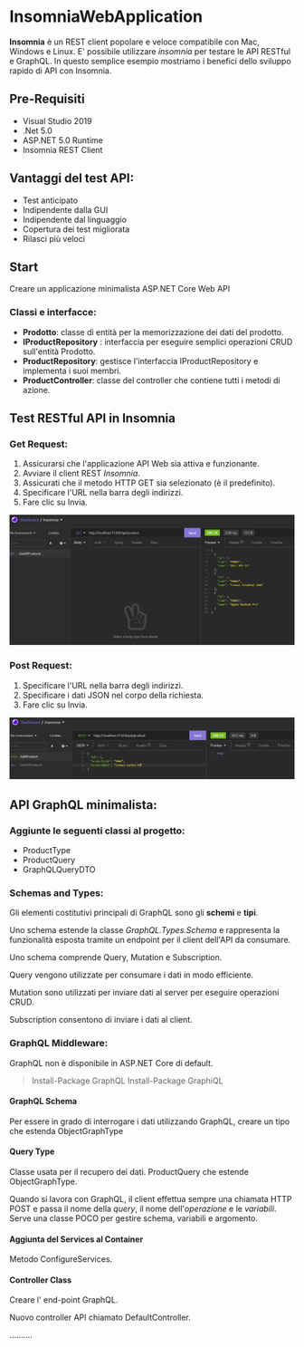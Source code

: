 # InsomniaWebApplication

**Insomnia** è un REST client popolare e veloce compatibile con Mac, Windows e Linux. E' possibile utilizzare *insomnia* per testare le API RESTful e GraphQL. In questo semplice esempio mostriamo i benefici dello sviluppo rapido di API con Insomnia.

## Pre-Requisiti

- Visual Studio 2019
- .Net 5.0
- ASP.NET 5.0 Runtime
- Insomnia REST Client

## Vantaggi del test API: 

- Test anticipato
- Indipendente dalla GUI
- Indipendente dal linguaggio
- Copertura dei test migliorata
- Rilasci più veloci

## Start

Creare un applicazione minimalista ASP.NET Core  Web API 

### Classi e interfacce: 

- **Prodotto**: classe di entità per la memorizzazione dei dati del prodotto.
- **IProductRepository** : interfaccia per eseguire semplici operazioni CRUD sull'entità Prodotto.
- **ProductRepository**: gestisce l'interfaccia IProductRepository e implementa i suoi membri. 
- **ProductController**: classe del controller che contiene tutti i metodi di azione. 



## Test RESTful API in Insomnia

### Get Request:

1. Assicurarsi che l'applicazione API Web sia attiva e funzionante. 
2. Avviare il client REST *Insomnia*. 
3. Assicurati che il metodo HTTP GET sia selezionato (è il predefinito). 
4. Specificare l'URL nella barra degli indirizzi. 
5. Fare clic su Invia. 

![](/Resources/get-request.png)

### Post Request:

1. Specificare l'URL nella barra degli indirizzi. 
2. Specificare i dati JSON nel corpo della richiesta. 
3. Fare clic su Invia. 

![](/Resources/post-request.png)

## API GraphQL minimalista:

### Aggiunte le seguenti classi al progetto:

- ProductType
- ProductQuery
- GraphQLQueryDTO

### Schemas and Types:

Gli elementi costitutivi principali di GraphQL sono gli **schemi** e **tipi**. 

Uno schema estende la classe *GraphQL.Types.Schema* e rappresenta la funzionalità esposta tramite un endpoint per il client dell'API da consumare. 

Uno schema comprende Query, Mutation e Subscription. 

Query vengono utilizzate per consumare i dati in modo efficiente. 

Mutation sono utilizzati per inviare dati al server per eseguire operazioni CRUD. 

Subscription consentono di inviare i dati al client. 

### GraphQL Middleware:

GraphQL non è disponibile in ASP.NET Core di default.

> Install-Package GraphQL
> Install-Package GraphiQL

#### GraphQL Schema

Per essere in grado di interrogare i dati utilizzando GraphQL, creare un tipo che estenda ObjectGraphType<T> 

#### Query Type

Classe usata per il recupero dei dati. ProductQuery che estende ObjectGraphType. 

Quando si lavora con GraphQL, il client effettua sempre una chiamata HTTP POST e passa il nome della *query*, il nome dell'*operazione* e le *variabili*. Serve una classe POCO per gestire schema, variabili e argomento. 

#### Aggiunta del Services al Container

Metodo ConfigureServices.

#### Controller Class

Creare l' end-point GraphQL. 

Nuovo controller API chiamato DefaultController.

..........
